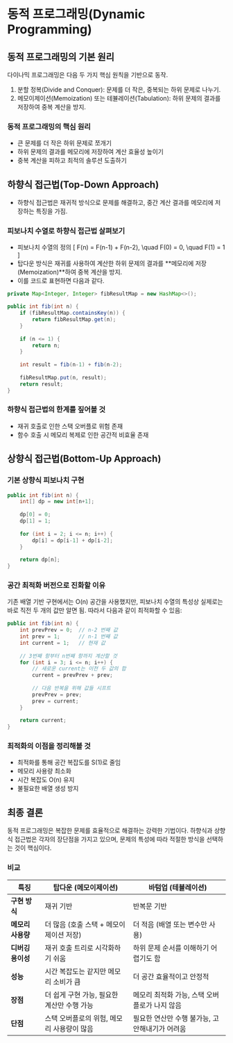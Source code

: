 # 동적 프로그래밍(Dynamic Programming)

## 동적 프로그래밍의 기본 원리
다이나믹 프로그래밍은 다음 두 가지 핵심 원칙을 기반으로 동작.
1. 분할 정복(Divide and Conquer): 문제를 더 작은, 중복되는 하위 문제로 나누기.
2. 메모이제이션(Memoization) 또는 테뷸레이션(Tabulation): 하위 문제의 결과를 저장하여 중복 계산을 방지.

### 동적 프로그래밍의 핵심 원리
- 큰 문제를 더 작은 하위 문제로 쪼개기
- 하위 문제의 결과를 메모리에 저장하여 계산 효율성 높이기
- 중복 계산을 피하고 최적의 솔루션 도출하기

## 하향식 접근법(Top-Down Approach)

- 하향식 접근법은 재귀적 방식으로 문제를 해결하고, 중간 계산 결과를 메모리에 저장하는 특징을 가짐.

### 피보나치 수열로 하향식 접근법 살펴보기

- 피보나치 수열의 정의
\[
F(n) = F(n-1) + F(n-2), \quad F(0) = 0, \quad F(1) = 1
\]
- 탑다운 방식은 재귀를 사용하여 계산한 하위 문제의 결과를 **메모리에 저장(Memoization)**하여 중복 계산을 방지.
- 이를 코드로 표현하면 다음과 같다.

```java
private Map<Integer, Integer> fibResultMap = new HashMap<>();

public int fib(int n) {
    if (fibResultMap.containsKey(n)) {
        return fibResultMap.get(n);
    }
    
    if (n <= 1) {
        return n;
    }
    
    int result = fib(n-1) + fib(n-2);
    
    fibResultMap.put(n, result);
    return result;
}
```

### 하향식 접근법의 한계를 짚어볼 것
- 재귀 호출로 인한 스택 오버플로 위험 존재
- 함수 호출 시 메모리 복제로 인한 공간적 비효율 존재

## 상향식 접근법(Bottom-Up Approach)

### 기본 상향식 피보나치 구현

```java
public int fib(int n) {
    int[] dp = new int[n+1];
    
    dp[0] = 0;
    dp[1] = 1;
    
    for (int i = 2; i <= n; i++) {
        dp[i] = dp[i-1] + dp[i-2];
    }
    
    return dp[n];
}
```

### 공간 최적화 버전으로 진화할 이유

기존 배열 기반 구현에서는 O(n) 공간을 사용했지만, 피보나치 수열의 특성상 실제로는 바로 직전 두 개의 값만 알면 됨. 따라서 다음과 같이 최적화할 수 있음:

```java
public int fib(int n) {
    int prevPrev = 0;  // n-2 번째 값
    int prev = 1;      // n-1 번째 값
    int current = 1;   // 현재 값
    
    // 3번째 항부터 n번째 항까지 계산할 것
    for (int i = 3; i <= n; i++) {
        // 새로운 current는 이전 두 값의 합
        current = prevPrev + prev;
        
        // 다음 반복을 위해 값들 시프트
        prevPrev = prev;
        prev = current;
    }
    
    return current;
}
```

### 최적화의 이점을 정리해볼 것
- 최적화를 통해 공간 복잡도를 S(1)로 줄임
- 메모리 사용량 최소화
- 시간 복잡도 O(n) 유지
- 불필요한 배열 생성 방지

## 최종 결론

동적 프로그래밍은 복잡한 문제를 효율적으로 해결하는 강력한 기법이다. 하향식과 상향식 접근법은 각자의 장단점을 가지고 있으며, 문제의 특성에 따라 적절한 방식을 선택하는 것이 핵심이다.

### 비교
**특징**            | **탑다운 (메모이제이션)**              | **바텀업 (테뷸레이션)**              |
|---------------------|--------------------------------------|-----------------------------------|
| **구현 방식**        | 재귀 기반                             | 반복문 기반                         |
| **메모리 사용량**     | 더 많음 (호출 스택 + 메모이제이션 저장) | 더 적음 (배열 또는 변수만 사용)        |
| **디버깅 용이성**     | 재귀 호출 트리로 시각화하기 쉬움         | 하위 문제 순서를 이해하기 어렵기도 함  |
| **성능**            | 시간 복잡도는 같지만 메모리 소비가 큼      | 더 공간 효율적이고 안정적  |
| **장점**            | 더 쉽게 구현 가능, 필요한 계산만 수행 가능 | 메모리 최적화 가능, 스택 오버플로가 나지 않음 |
| **단점**            | 스택 오버플로의 위험, 메모리 사용량이 많음 | 필요한 연산만 수행 불가능, 고안해내기가 어려움 |